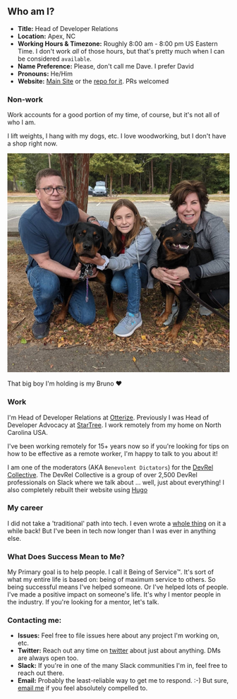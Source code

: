 ## Who am I?

- **Title:** Head of Developer Relations
- **Location:** Apex, NC
- **Working Hours & Timezone:** Roughly 8:00 am - 8:00 pm US Eastern Time. I don't work *all* of those hours, but that's pretty much when I can be considered `available`.
- **Name Preference:** Please, don't call me Dave. I prefer David
- **Pronouns:** He/Him
- **Website:** [Main Site](https://davidgs.com) or the [repo for it](https://github.com/davidgs/DavidgsWeb.git). PRs welcomed

### Non-work
Work accounts for a good portion of my time, of course, but it's not all of who I am.

I lift weights, I hang with my dogs, etc. I love woodworking, but I don't have a shop right now.

![Me with my family](images/davidgs-pix-3.jpeg)

That big boy I'm holding is my Bruno ❤️

### Work
I'm Head of Developer Relations at [Otterize](https://otterize.com). Previously I was Head of Developer Advocacy at [StarTree](https://startree.ai). I work remotely from my home on North Carolina USA.

I've been working remotely for 15+ years now so if you're looking for tips on how to be effective as a remote worker, I'm happy to talk to you about it!

I am one of the moderators (AKA `Benevolent Dictators`) for the [DevRel Collective](https://devrelcollective.fun). The DevRel Collective is a group of over 2,500 DevRel professionals on Slack where we talk about ... well, just about everything! I also completely rebuilt their website using [Hugo](https://gohugo.io)

### My career

I did not take a 'traditional' path into tech. I even wrote a [whole thing](https://davidgs.com/posts/category/devrel/my-journey-into-tech-and-devrel/) on it a while back! But I've been in tech now longer than I was ever in anything else.

### What Does Success Mean to Me?

My Primary goal is to help people. I call it Being of Service™. It's sort of what my entire life is based on: being of maximum service to others. So being successful means I've helped someone. Or I've helped lots of people. I've made a positive impact on someone's life. It's why I mentor people in the industry. If you're looking for a mentor, let's talk.

### Contacting me:

- **Issues:** Feel free to file issues here about any project I'm working on, etc.
- **Twitter:** Reach out any time on [twitter](https://twitter.com/davidgsIoT) about just about anything. DMs are always open too.
- **Slack:** If you're in one of the many Slack communities I'm in, feel free to reach out there.
- **Email:** Probably the least-reliable way to get me to respond. :-) But sure, [email me](mailto:davidgs@davidgs.com) if you feel absolutely compelled to.


